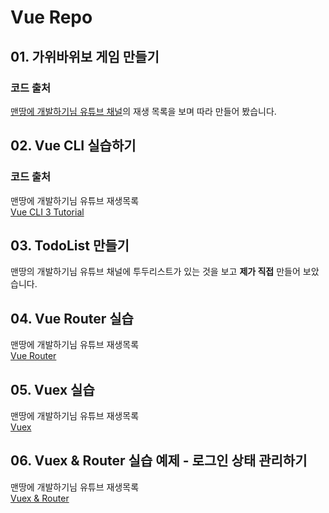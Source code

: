 # Vue Repo

## 01. 가위바위보 게임 만들기

### 코드 출처

[맨땅에 개발하기님 유튜브 채널](https://www.youtube.com/watch?v=rhzpf8h66ri&list=plzzsdj89scn38keadqvtiha8gz-kgptoc&index=1)의 재생 목록을 보며 따라 만들어 봤습니다.

## 02. Vue CLI 실습하기

### 코드 출처

맨땅에 개발하기님 유튜브 재생목록  
[Vue CLI 3 Tutorial](https://www.youtube.com/watch?v=G6rhxMuqnhU&list=PLZzSdj89sCN0sLqrTKf2m7lXe_93C19UG&index=1)

## 03. TodoList 만들기

맨땅의 개발하기님 유튜브 채널에 투두리스트가 있는 것을 보고 **제가 직접** 만들어 보았습니다.

## 04. Vue Router 실습

맨땅에 개발하기님 유튜브 재생목록  
[Vue Router](https://www.youtube.com/watch?v=aeczJLcr8xc&list=PLZzSdj89sCN0IRcwT4lJWg_qgfBFmcF6A&index=1)

## 05. Vuex 실습

맨땅에 개발하기님 유튜브 재생목록  
[Vuex](https://www.youtube.com/watch?v=gf_KAs7otf4&list=PLZzSdj89sCN292abcbI3utND8pA1T1OyB)

## 06. Vuex & Router 실습 예제 - 로그인 상태 관리하기

맨땅에 개발하기님 유튜브 재생목록  
[Vuex & Router](https://www.youtube.com/watch?v=TSyS3hMaDfA&list=PLZzSdj89sCN2BNq2ugCT634Cazda_Ytl-)
